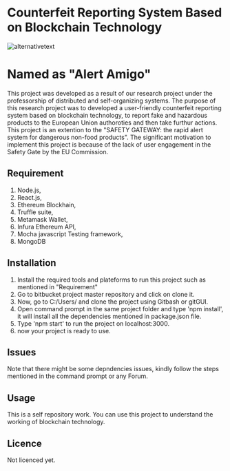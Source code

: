 # Counterfeit Reporting System Based on Blockchain Technology

![alternativetext](public/schreenshot.png)

# Named as "Alert Amigo"

This project was developed as a result of our research project under the professorship of distributed and self-organizing systems. The purpose of this research project was to developed a user-friendly counterfeit reporting system based on blockchain technology, to report fake and hazardous products to the European Union authoroties and then take furthur actions. This project is an extention to the "SAFETY GATEWAY: the rapid alert system for dangerous non-food products". The significant motivation to implement this project is because of the lack of user engagement in the Safety Gate by the EU Commission.

## Requirement

1. Node.js,
2. React.js,
3. Ethereum Blockhain,
4. Truffle suite,
5. Metamask Wallet,
6. Infura Ethereum API,
7. Mocha javascript Testing framework,
8. MongoDB

## Installation

1. Install the required tools and plateforms to run this project such as mentioned in "Requirement"
2. Go to bitbucket project master repository and click on clone it.
3. Now, go to C:/Users/<Username> and clone the project using Gitbash or gitGUI.
4. Open command prompt in the same project folder and type 'npm install', it will install all the dependencies mentioned in package.json file.
5. Type 'npm start' to run the project on localhost:3000.
6. now your project is ready to use.

## Issues

Note that there might be some depndencies issues, kindly follow the steps mentioned in the command prompt or any Forum.

## Usage

This is a self repository work. You can use this project to understand the working of blockchain technology.

## Licence

Not licenced yet.

